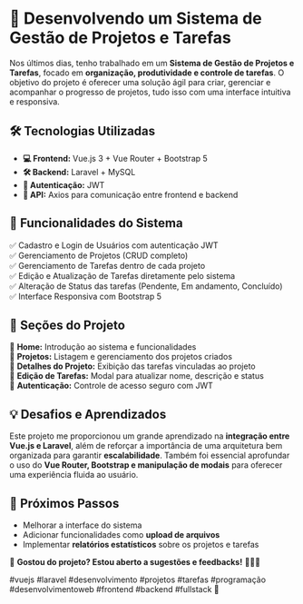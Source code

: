 # 🚀 Desenvolvendo um Sistema de Gestão de Projetos e Tarefas

Nos últimos dias, tenho trabalhado em um **Sistema de Gestão de Projetos e Tarefas**, focado em **organização, produtividade e controle de tarefas**. O objetivo do projeto é oferecer uma solução ágil para criar, gerenciar e acompanhar o progresso de projetos, tudo isso com uma interface intuitiva e responsiva.

## 🛠 Tecnologias Utilizadas

- **💻 Frontend:** Vue.js 3 + Vue Router + Bootstrap 5
- **🛠 Backend:** Laravel + MySQL
- **🔐 Autenticação:** JWT
- **📡 API:** Axios para comunicação entre frontend e backend

## 🔹 Funcionalidades do Sistema

✅ Cadastro e Login de Usuários com autenticação JWT  
✅ Gerenciamento de Projetos (CRUD completo)  
✅ Gerenciamento de Tarefas dentro de cada projeto  
✅ Edição e Atualização de Tarefas diretamente pelo sistema  
✅ Alteração de Status das tarefas (Pendente, Em andamento, Concluído)  
✅ Interface Responsiva com Bootstrap 5  

## 🎨 Seções do Projeto

📌 **Home:** Introdução ao sistema e funcionalidades  
📌 **Projetos:** Listagem e gerenciamento dos projetos criados  
📌 **Detalhes do Projeto:** Exibição das tarefas vinculadas ao projeto  
📌 **Edição de Tarefas:** Modal para atualizar nome, descrição e status  
📌 **Autenticação:** Controle de acesso seguro com JWT  

## 💡 Desafios e Aprendizados

Este projeto me proporcionou um grande aprendizado na **integração entre Vue.js e Laravel**, além de reforçar a importância de uma arquitetura bem organizada para garantir **escalabilidade**. Também foi essencial aprofundar o uso do **Vue Router, Bootstrap e manipulação de modais** para oferecer uma experiência fluida ao usuário.

## 📢 Próximos Passos

- Melhorar a interface do sistema
- Adicionar funcionalidades como **upload de arquivos**
- Implementar **relatórios estatísticos** sobre os projetos e tarefas

🚀 **Gostou do projeto? Estou aberto a sugestões e feedbacks!** 👨‍💻🔗

#vuejs #laravel #desenvolvimento #projetos #tarefas #programação #desenvolvimentoweb #frontend #backend #fullstack 🚀
